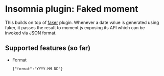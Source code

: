 # Insomnia plugin: Faked moment

This builds on top of [faker](https://insomnia.rest/plugins/insomnia-plugin-faker) plugin. Whenever a date value is generated using faker, it passes the result to moment.js exposing its API which can be invoked via JSON format. 

## Supported features (so far)

* Format

      {"format":"YYYY-MM-DD"}
